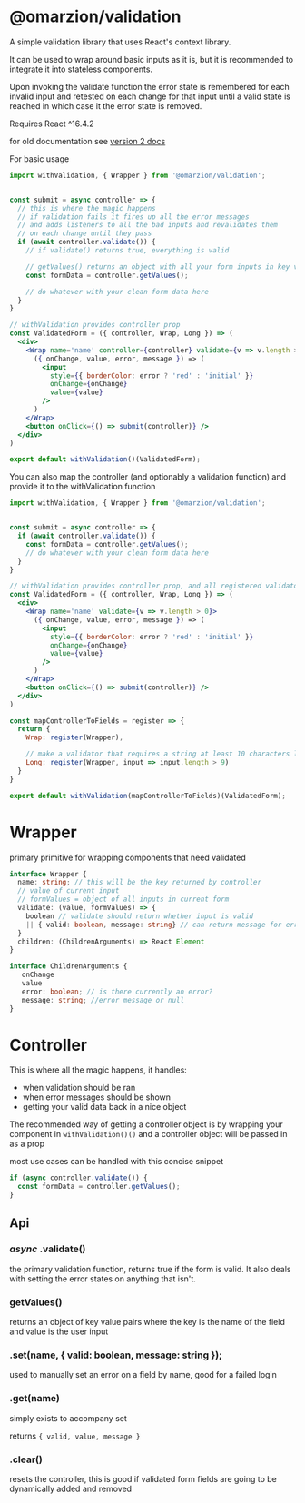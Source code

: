 # @omarzion/validation

A simple validation library that uses React's context library.

It can be used to wrap around basic inputs as it is, but it is recommended to integrate it into stateless components.

Upon invoking the validate function the error state is remembered for each invalid input and retested on each change for that input until a valid state is reached in which case it the error state is removed.

Requires React ^16.4.2

for old documentation see [version 2 docs](README.old.md)

For basic usage

```jsx
import withValidation, { Wrapper } from '@omarzion/validation';


const submit = async controller => {
  // this is where the magic happens
  // if validation fails it fires up all the error messages
  // and adds listeners to all the bad inputs and revalidates them
  // on each change until they pass
  if (await controller.validate()) {
    // if validate() returns true, everything is valid

    // getValues() returns an object with all your form inputs in key value form
    const formData = controller.getValues();

    // do whatever with your clean form data here
  }
}

// withValidation provides controller prop
const ValidatedForm = ({ controller, Wrap, Long }) => (
  <div>
    <Wrap name='name' controller={controller} validate={v => v.length > 0}>
      ({ onChange, value, error, message }) => (
        <input
          style={{ borderColor: error ? 'red' : 'initial' }}
          onChange={onChange}
          value={value}
        />
      )
    </Wrap>
    <button onClick={() => submit(controller)} />
  </div>
)

export default withValidation()(ValidatedForm);
```
You can also map the controller (and optionably a validation function) and provide it to the withValidation function

```jsx
import withValidation, { Wrapper } from '@omarzion/validation';


const submit = async controller => {
  if (await controller.validate()) {
    const formData = controller.getValues();
    // do whatever with your clean form data here
  }
}

// withValidation provides controller prop, and all registered validators
const ValidatedForm = ({ controller, Wrap, Long }) => (
  <div>
    <Wrap name='name' validate={v => v.length > 0}>
      ({ onChange, value, error, message }) => (
        <input
          style={{ borderColor: error ? 'red' : 'initial' }}
          onChange={onChange}
          value={value}
        />
      )
    </Wrap>
    <button onClick={() => submit(controller)} />
  </div>
)

const mapControllerToFields = register => {
  return {
    Wrap: register(Wrapper),

    // make a validator that requires a string at least 10 characters long
    Long: register(Wrapper, input => input.length > 9)
  }
}

export default withValidation(mapControllerToFields)(ValidatedForm);
```

# Wrapper
primary primitive for wrapping components that need validated


```ts
interface Wrapper {
  name: string; // this will be the key returned by controller
  // value of current input
  // formValues = object of all inputs in current form
  validate: (value, formValues) => {
    boolean // validate should return whether input is valid
    || { valid: boolean, message: string} // can return message for errors
  }
  children: (ChildrenArguments) => React Element
}

interface ChildrenArguments {
   onChange
   value
   error: boolean; // is there currently an error?
   message: string; //error message or null
}
```

# Controller
This is where all the magic happens, it handles:
- when validation should be ran
- when error messages should be shown
- getting your valid data back in a nice object

The recommended way of getting a controller object is by wrapping
your component in `withValidation()()` and a controller object will
be passed in as a prop

most use cases can be handled with this concise snippet
```js
if (async controller.validate()) {
  const formData = controller.getValues();
}
```

## Api

### _async_ .validate()
the primary validation function, returns true if the form is valid.
It also deals with setting the error states on anything that isn't.

### getValues()
returns an object of key value pairs where the key is the name of the field and value is the user input

### .set(name, { valid: boolean, message: string });
used to manually set an error on a field by name, good for a failed login

### .get(name)
simply exists to accompany set

returns `{ valid, value, message }`


### .clear()
resets the controller, this is good if validated form fields are going to be dynamically added and removed 
